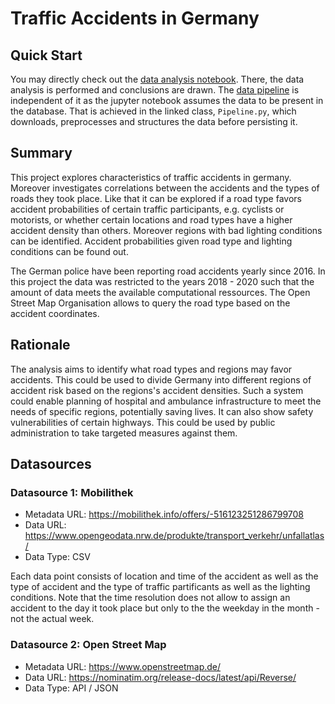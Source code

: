 # Traffic Accidents in Germany

## Quick Start
You may directly check out the [data analysis notebook](https://github.com/lnrd96/Data-Engineering-Project-on-Traffic-Accidents/blob/main/project/report.ipynb]). There, the data analysis is performed and conclusions are drawn.
The [data pipeline](https://github.com/lnrd96/Data-Engineering-Project-on-Traffic-Accidents/blob/main/project/Pipeline.py) is independent of it as the jupyter notebook assumes the data to be present in the database. That is achieved in the linked class, `Pipeline.py`, which downloads, preprocesses and structures the data before persisting it.

## Summary
This project explores characteristics of traffic accidents in germany.  Moreover investigates correlations between the accidents and the types of roads they took place.
Like that it can be explored if a road type favors accident probabilities of certain traffic participants, e.g. cyclists or motorists, or whether certain locations and road types have a higher accident density than others. Moreover regions with bad lighting conditions can be identified.
Accident probabilities given road type and lighting conditions can be found out.

The German police have been reporting road accidents yearly since 2016. In this project the data was restricted to the years 2018 - 2020 such that the amount of data meets the available computational ressources.
The Open Street Map Organisation allows to query the road type based on the accident coordinates.

## Rationale
The analysis aims to identify what road types and regions may favor accidents. This could be used to divide Germany into different regions of accident risk based on the regions's accident densities. Such a system could enable planning of hospital and ambulance infrastructure to meet the needs of specific regions, potentially saving lives. It can also show safety vulnerabilities of certain highways. This could be used by public administration to take targeted measures against them.

## Datasources

### Datasource 1: Mobilithek
- Metadata URL: https://mobilithek.info/offers/-516123251286799708
- Data URL: https://www.opengeodata.nrw.de/produkte/transport_verkehr/unfallatlas/
- Data Type: CSV

Each data point consists of location and time of the accident as well as the type of accident and the type of traffic partificants as well as the lighting conditions. Note that the time resolution does not allow to assign an accident to the day it took place but only to the the weekday in the month - not the actual week.

### Datasource 2: Open Street Map
- Metadata URL: https://www.openstreetmap.de/
- Data URL: https://nominatim.org/release-docs/latest/api/Reverse/
- Data Type: API / JSON
